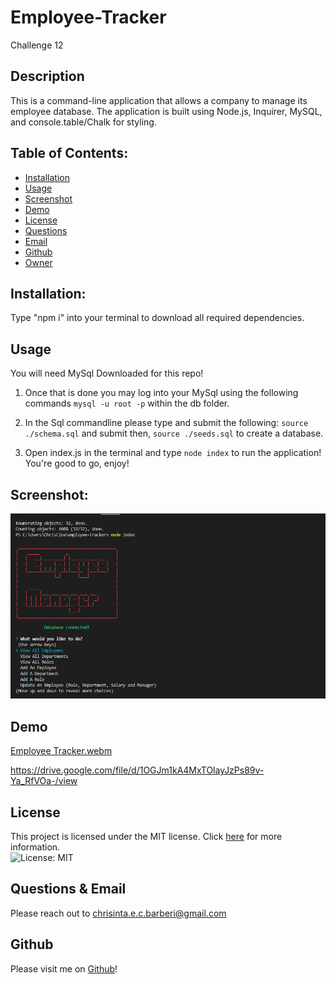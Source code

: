 # Employee-Tracker

Challenge 12

## Description

This is a command-line application that allows a company to manage its employee database. The application is built using Node.js, Inquirer, MySQL, and console.table/Chalk for styling.

## Table of Contents:

* [Installation](#installation)
* [Usage](#usage)
* [Screenshot](#screenshot)
* [Demo](#demo)
* [License](#license)
* [Questions](#Questions)
* [Email](#Email)
* [Github](#Github)
* [Owner](#Owner)

## Installation:

Type "npm i" into your terminal to download all required dependencies.

## Usage 

You will need MySql Downloaded for this repo!

1. Once that is done you may log into your MySql using the following commands ``mysql -u root -p`` within the db folder.

2. In the Sql commandline please type and submit the following: ``source ./schema.sql`` and submit then, ``source ./seeds.sql`` to create a database.

3. Open index.js in the terminal and type ``node index`` to run the application! You're good to go, enjoy!

## Screenshot:
![Screenshot of Application](./assets/images/Screenshot.png)

## Demo

[Employee Tracker.webm](https://github.com/Christinaecb/Employee-Tracker/assets/119627874/6824af17-9d3f-4aa7-8463-505e386908f0)


https://drive.google.com/file/d/1OGJm1kA4MxTOlayJzPs89v-Ya_RfVOa-/view

## License

This project is licensed under the MIT license. Click [here](https://opensource.org/licenses/MIT) for more information.<br>
![License: MIT](https://img.shields.io/badge/License-MIT-yellow.svg)

## Questions & Email

Please reach out to chrisinta.e.c.barberi@gmail.com

## Github

Please visit me on [Github](https://github.com/Christinaecb)!
